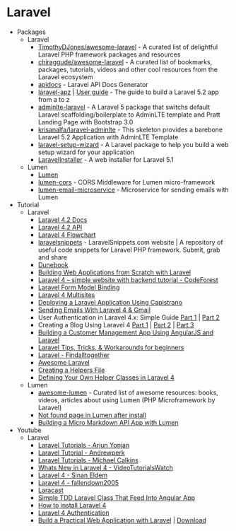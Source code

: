 # Laravel
* Packages
    - Laravel
        - [TimothyDJones/awesome-laravel](https://goo.gl/PL5XC9) - A curated list of delightful Laravel PHP framework packages and resources
        - [chiraggude/awesome-laravel](https://goo.gl/KTiw0E) - A curated list of bookmarks, packages, tutorials, videos and other cool resources from the Laravel ecosystem
        - [apidocs](http://goo.gl/WidmGE) - Laravel API Docs Generator
        - [laravel-apz](https://goo.gl/auFGlp) | [User guide](https://goo.gl/auFGlp) - The guide to build a Laravel 5.2 app from a to z
        - [adminlte-laravel](https://goo.gl/XUMDK8) - A Laravel 5 package that switchs default Laravel scaffolding/boilerplate to AdminLTE template and Pratt Landing Page with Bootstrap 3.0
        - [krisanalfa/laravel-adminlte](https://goo.gl/2vfpua) - This skeleton provides a barebone Laravel 5.2 Application with AdminLTE Template
        - [laravel-setup-wizard](https://goo.gl/z8ujpW) - A Laravel package to help you build a web setup wizard for your application
        - [LaravelInstaller](https://goo.gl/plUvyS) - A web installer for Laravel 5.1
    - Lumen
        - [Lumen](http://lumen.laravel.com/)
        - [lumen-cors](http://goo.gl/jo24AL) - CORS Middleware for Lumen micro-framework
        - [lumen-email-microservice](https://goo.gl/rHhVcP) - Microservice for sending emails with Lumen
* Tutorial
    - Laravel
        - [Laravel 4.2 Docs](http://laravel.com/docs/4.2/)
        - [Laravel 4.2 API](http://laravel.com/api/4.2/)
        - [Laravel 4 Flowchart](http://bit.ly/10Wweh8)
        - [laravelsnippets](http://goo.gl/jBvgMH) - LaravelSnippets.com website | A repository of useful code snippets for Laravel PHP framework. Submit, grab and share
        - [Dunebook](http://goo.gl/LUDbFM)
        - [Building Web Applications from Scratch with Laravel](http://bit.ly/15DpRRz)
        - [Laravel 4 – simple website with backend tutorial - CodeForest](http://bit.ly/16y71bi)
        - [Laravel Form Model Binding](http://bit.ly/1lajYmg)
        - [Laravel 4 Multisites](http://bit.ly/1aCpAB3)
        - [Deploying a Laravel Application Using Capistrano](http://bit.ly/1aY4eKn)
        - [Sending Emails With Laravel 4 & Gmail](http://bit.ly/19RfKYu)
        - User Authentication in Laravel 4.x: Simple Guide [Part 1](http://bit.ly/1bLXkwB) | [Part 2](http://bit.ly/1eHPlna)
        - Creating a Blog Using Laravel 4 [Part 1](http://bit.ly/19d96B7) | [Part 2](http://bit.ly/M3HTGW) | [Part 3](http://bit.ly/1joQe5Z)
        - [Building a Customer Management App Using AngularJS and Laravel](http://bit.ly/1grcqb2)
        - [Laravel Tips, Tricks, & Workarounds for beginners](http://goo.gl/vlJhcE)
        - [Laravel - Findalltogether](http://goo.gl/c69oWh)
        - [Awesome Laravel](http://goo.gl/3KE7vP)
        - [Creating a Helpers File](http://goo.gl/SpStLl)
        - [Defining Your Own Helper Classes in Laravel 4](http://goo.gl/mD99HZ)
    - Lumen
        - [awesome-lumen](https://goo.gl/ovZ7eF) - Curated list of awesome resources: books, videos, articles about using Lumen (PHP Microframework by Laravel)
        - [Not found page in Lumen after install](http://goo.gl/LdE17n)
        - [Building a Micro Markdown API App with Lumen](http://goo.gl/Iqd5jJ)
* Youtube
    - Laravel
        - [Laravel Tutorials - Arjun Yonjan](http://goo.gl/9gFNnP)
        - [Laravel Tutorial - Andrewperk](http://bit.ly/157ZZeg)
        - [Laravel Tutorials - Michael Calkins](http://bit.ly/150Yz6y)
        - [Whats New in Laravel 4 - VideoTutorialsWatch](http://bit.ly/12X9kU9)
        - [Laravel 4 - Sinan Eldem](http://bit.ly/1idw9hj)
        - [Laravel 4 - fallendown2005](http://bit.ly/1eLfFhj)
        - [Laracast](http://bit.ly/18poGsA)
        - [Simple TDD Laravel Class That Feed Into Angular App](http://bit.ly/1dgzA4j)
        - [How to install Laravel 4](http://bit.ly/1aYusO2)
        - [Laravel 4 Authentication](http://bit.ly/Kg9uD0)
        - [Build a Practical Web Application with Laravel](http://bit.ly/1n8iYmr) | [Download](http://adf.ly/pGPOp)
